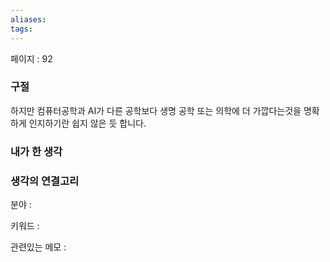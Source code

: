 ```yaml
---
aliases: 
tags:
---
```

페이지 : 92

### 구절
하지만 컴퓨터공학과 AI가 다른 공학보다 생명 공학 또는 의학에 더 가깝다는것을 명확하게 인지하기란 쉽지 않은 듯 합니다.


### 내가 한 생각


### 생각의 연결고리
분야 : 

키워드 : 

관련있는 메모 : 
